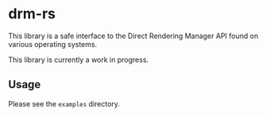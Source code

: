 # drm-rs

This library is a safe interface to the Direct Rendering Manager API found on
various operating systems.

This library is currently a work in progress.

## Usage

Please see the `examples` directory.